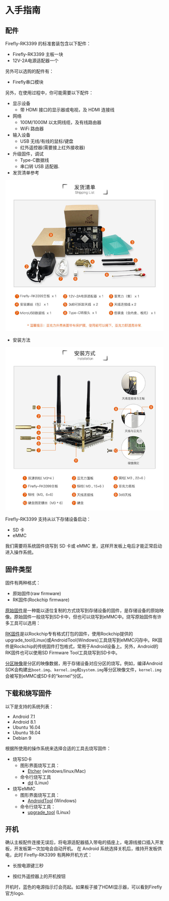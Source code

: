 
# 入手指南
## 配件

Firefly-RK3399 的标准套装包含以下配件：

* Firefly-RK3399 主板一块
* 12V-2A电源适配器一个

另外可以选购的配件有：

* Firefly串口模块

另外，在使用过程中，你可能需要以下配件：

*    显示设备
     * 带 HDMI 接口的显示器或电视，及 HDMI 连接线
*    网络
     *   100M/1000M 以太网线缆，及有线路由器
     *   WiFi 路由器
*    输入设备
     *   USB 无线/有线的鼠标/键盘
     *   红外遥控器(需要接上红外接收器)
*    升级固件，调试
     *   Type-C数据线
     *   串口转 USB 适配器.
*    发货清单参考

![](img/started1.jpg)

* 安装方法

![](img/started2.jpg)

Firefly-RK3399 支持从以下存储设备启动：

* SD 卡
* eMMC

我们需要将系统固件烧写到 SD 卡或 eMMC 里，这样开发板上电后才能正常启动进入操作系统。

 <a id="firmware-format"></a>
## 固件类型

固件有两种格式：

* 原始固件(raw firmware)
* RK固件(Rockchip firmware)

<a id="raw-firmware-format"></a>
[原始固件]是一种能以逐位复制的方式烧写到存储设备的固件，是存储设备的原始映像。原始固件一般烧写到SD卡中，但也可以烧写到eMMC中。烧写原始固件有许多工具可以选用：

<a id="rk-firmware-format"></a>
[RK固件]是以Rockchip专有格式打包的固件，使用Rockchip提供的upgrade_tool(Linux)或AndroidTool(Windows)工具烧写到eMMC闪存中。RK固件是Rockchip的传统固件打包格式，常用于Android设备上。另外，Android的RK固件也可以使用SD Firmware Tool工具烧写到SD卡中。

<a id="partition-image"></a>
[分区映像]是分区的映像数据，用于存储设备对应分区的烧写。例如，编译Android SDK会构建出`boot.img`、`kernel.img`和`system.img`等分区映像文件，`kernel.img`会被写到eMMC或SD卡的“kernel”分区。

## 下载和烧写固件

以下是支持的系统列表：
* Android 7.1
* Android 8.1
* Ubuntu 16.04
* Ubuntu 18.04
* Debian 9

根据所使用的操作系统来选择合适的工具去烧写固件：

- 烧写SD卡
  + 图形界面烧写工具：
	* [Etcher] (windows/linux/Mac)
  + 命令行烧写工具
	* [dd] (Linux)
- 烧写eMMC
  + 图形界面烧写工具：
	* [AndroidTool] (Windows)
  + 命令行烧写工具：
	* [upgrade_tool] (Linux)

## 开机
确认主板配件连接无误后，将电源适配器插入带电的插座上，电源线接口插入开发板，开发板第一次加电会自动开机。 在 Android 系统选择关机后，维持开发板供电，此时 Firefly-RK3399 有两种开机方式：

*    长按电源键三秒

*    按红外遥控器上的开机按钮

开机时，蓝色的电源指示灯会亮起。如果板子接了HDMI显示器，可以看到Firefly 官方logo.

[RK固件]:started.html#rk-firmware-format
[原始固件]:started.html#raw-firmware-format
[分区映像]:started.html#partition-image
[固件类型]:started.html#firmware-format
[SD Firmware Tool]:upgrade_firmware_rk.html#SD_Firmware_Tool
[Etcher]:upgrade_firmware_sd.html#Etcher
[dd]:upgrade_firmware_sd.html#dd
[AndroidTool]:upgrade_firmware.html#Androidtool
[upgrade_tool]:upgrade_firmware.html#upgrade_and_upgrade_tool

